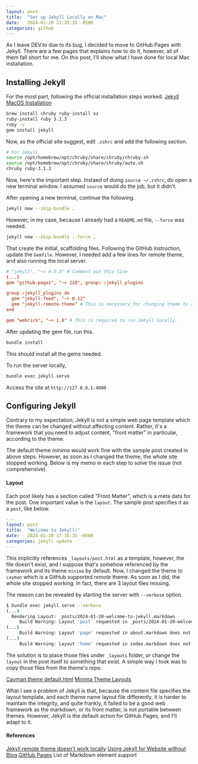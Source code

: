```yaml
---
layout: post
title:  "Set up Jekyll Locally on Mac"
date:   2024-01-20 21:35:35 -0500
categories: github
---
```

As I leave DEV.to due to its bug, I decided to move to GitHub Pages with Jekyll. There are a few pages that explains how to do it, however, all of them fall short for me. On this post, I'll show what I have done for local Mac installation.

## Installing Jekyll
For the most part, following the official installation steps worked.
[Jekyll MacOS Installation](https://jekyllrb.com/docs/installation/macos/)

```bash
brew install chruby ruby-install xz
ruby-install ruby 3.1.3
ruby -v
gem install jekyll
```

Now, as the official site suggest, edit `.zshrc` and add the following section.
```bash
# For Jekyll
source /opt/homebrew/opt/chruby/share/chruby/chruby.sh
source /opt/homebrew/opt/chruby/share/chruby/auto.sh
chruby ruby-3.1.3
```
Now, here's the important step. Instaed of doing `source ~/.zshrc`, do open a new terminal window. I assumed `source` would do the job, but it didn't.

After opening a new terminal, continue the following.
```bash
jekyll new --skip-bundle .
```
However, in my case, because I already had a `README.md` file, `--force` was needed.
```bash
jekyll new --skip-bundle --force .
```

That create the initial, scaffolding files. Following the GitHub instruction, update the `Gemfile`. However, I needed add a few lines for remote theme, and also running the local server.
```conf
# "jekyll", "~> 4.3.3" # Comment out this line
(...)
gem "github-pages", "~> 228", group: :jekyll_plugins

group :jekyll_plugins do
  gem "jekyll-feed", "~> 0.12"
  gem "jekyll-remote-theme" # This is necessary for changing theme to remote theme
end

gem "webrick", "~> 1.8" # This is required to run Jekyll locally.

```

After updating the gem file, run this.
```bash
bundle install
```
This should install all the gems needed.

To run the server locally,
```bash
bundle exec jekyll serve
```

Access the site at `http://127.0.0.1:4000`

## Configuring Jekyll
Contrary to my expectation, Jekyll is not a simple web page template which the theme can be changed without affecting content. Rather, it's a framework that you need to adjust content, "front matter" in particular, according to the theme.

The default theme _minima_ would work fine with the sample post created in above steps. However, as soon as I changed the theme, the whole site stopped working. Below is my memo in each step to solve the issue (not comprehensive).

#### Layout
Each post likely has a section called "Front Matter", which is a meta data for the post. One important value is the `layout`. The sample post specifies it as a `post`, like below.
```yml
---
layout: post
title:  "Welcome to Jekyll!"
date:   2024-01-20 17:35:35 -0500
categories: jekyll update
---
```
This implicitly references `_layouts/post.html` as a template, however, the file doesn't exist, and I suppose that's somehow referenced by the framework and its theme `minima` by default. 
Now, I changed the theme to `cayman` which is a GitHub supported _remote_ theme. As soon as I did, the whole site stopped working. In fact, there are 3 layout files missing.

The reason can be revealed by starting the server with `--verbose` option.
```bash
$ bundle exec jekyll serve --verbose
(...)
  Rendering Layout: _posts/2024-01-20-welcome-to-jekyll.markdown
     Build Warning: Layout 'post' requested in _posts/2024-01-20-welcome-to-jekyll.markdown does not exist.
(...)
     Build Warning: Layout 'page' requested in about.markdown does not exist.
(...)
     Build Warning: Layout 'home' requested in index.markdown does not exist.
```
The solution is to place those files under `_layouts` folder, _or_ change the `layout` in the post itself to something that exist. A simple way I took was to copy those files from the theme's repo.

[Cayman theme default.html](https://github.com/pages-themes/cayman/blob/master/_layouts/default.html) 
[Minima Theme Layouts](https://github.com/jekyll/minima/tree/master/_layouts)

What I see a problem of Jekyll is that, because the content file specifies the layout template, and each theme name layout file differently, it is harder to maintain the integrity, and quite frankly, it failed to be a good web framework as the markdown, or its front matter, is not portable between themes. However, Jekyll is the default action for GitHub Pages, and I'll adapt to it.

#### References
[Jekyll remote theme doesn't work locally](https://stackoverflow.com/questions/48728510/jekyll-remote-theme-doesnt-work-locally)
[Using Jekyll for Website without Blog](https://stackoverflow.com/questions/30837079/using-jekyll-for-website-without-blog)
[GitHub Pages](https://www.markdownguide.org/tools/github-pages/) List of Markdown element support
